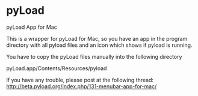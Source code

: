 pyLoad
======

pyLoad App for Mac

This is a wrapper for pyLoad for Mac, so you have an app in the program directory with all pyload files and an icon which shows if pyload is running.

You have to copy the pyLoad files manually into the following directory

pyLoad.app/Contents/Resources/pyload

If you have any trouble, please post at the following thread:
http://beta.pyload.org/index.php/131-menubar-app-for-mac/

